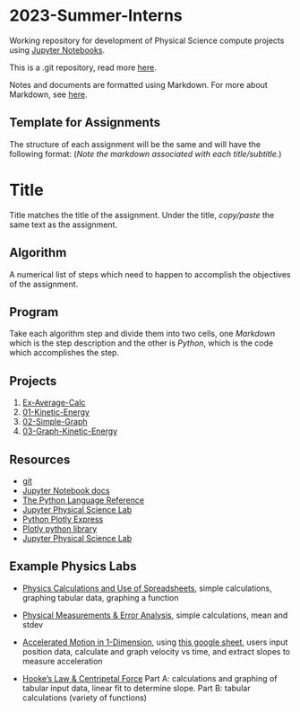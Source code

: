 # 2023-Summer-Interns

Working repository for development of Physical Science compute projects using [Jupyter Notebooks](https://jupyter.org/).

This is a .git repository, read more [here](git.md).

Notes and documents are formatted using Markdown. For more about Markdown, see [here](markdown.md).

## Template for Assignments
The structure of each assignment will be the same and will have the following format:
(*Note the markdown associated with each title/subtitle.*)
# Title 
Title matches the title of the assignment. Under the title, *copy/paste* the same text as the assignment.
## Algorithm
A numerical list of steps which need to happen to accomplish the objectives of the assignment.
## Program 
Take each algorithm step and divide them into two cells, one *Markdown* which is the step description and the other is *Python*, which is the code which accomplishes the step.


## Projects

1. [Ex-Average-Calc](Ex-Average-Calc/)
1. [01-Kinetic-Energy](01-Kinetic-Energy/)
1. [02-Simple-Graph](02-Simple-Graph/)
1. [03-Graph-Kinetic-Energy](03-Graph-Kinetic-Energy/)

## Resources
- [git](https://git-scm.com/)
-  [Jupyter Notebook docs](https://jupyter-notebook.readthedocs.io/en/stable/)
- [The Python Language Reference](https://docs.python.org/3/reference/index.html)
- [Jupyter Physical Science Lab](https://github.com/orgs/JupyterPhysSciLab/repositories)
- [Python Plotly Express](https://plotly.com/python/plotly-express/)
- [Plotly python library](https://plotly.com/python/)
- [Jupyter Physical Science Lab](https://github.com/orgs/JupyterPhysSciLab/repositories)

## Example Physics Labs

- [Physics Calculations and Use of Spreadsheets](https://docs.google.com/document/d/1BORHZHp9vZx8VRpsASbxAk6wUJTaDzGujFN3lA310oQ/edit?usp=sharing), simple calculations, graphing tabular data, graphing a function

- [Physical Measurements & Error Analysis](https://docs.google.com/document/d/1sa4lpI5kSxpxDpPUolyCu62tIIh2jlwC5H5JW26uh7Y/edit?usp=sharing), simple calculations, mean and stdev

- [Accelerated Motion in 1-Dimension](https://docs.google.com/document/d/1UI_NVD_b9sYbQM7GLs_zIqasroRZSweN0DmHiOZeG7A/edit?usp=drive_link), using [this google sheet](http://tinyurl.com/p3a-acceleration), users input position data, calculate and graph velocity vs time, and extract slopes to measure acceleration
 
- [Hooke’s Law & Centripetal Force](https://docs.google.com/document/d/12Q72c0yv2VCq9q-nX88rzoLTGM2wACBiXR3dopmnfD4/edit?usp=sharing) Part A: calculations and graphing of tabular input data, linear fit to determine slope. Part B: tabular calculations (variety of functions)

